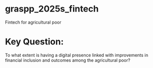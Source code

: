 # graspp_2025s_fintech
Fintech for agricultural poor

# Key Question:
To what extent is having a digital presence linked with improvements in financial inclusion and outcomes among the agricultural poor?
